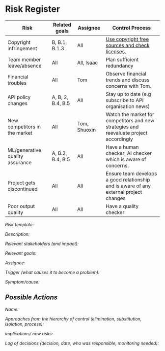 # Risk Register
| Risk | Related goals | Assignee | Control Process|
| --- | --- | --- | --- |
| Copyright infringement  | B, B.1, B.1.3   | All  |[Use copyright free sources and check licenses.](copyright.md)|
| Team member leave/absence   | All  | All, Isaac   |Plan sufficient redundancy|
| Financial troubles | All | Tom | Observe financial trends and discuss concerns with Tom.|
| API policy changes |A, B, 2, B.4, B.5| All | Stay up to date (e.g subscribe to API organisation news)|
|New competitors in the market| All | Tom, Shuoxin | Watch the market for competitors and new strategies and reevaluate project accordingly|
|ML/generative quality assurance|A, B.2, B.4, B.5|All| Have a human checker, AI checker which is aware of concerns. |
|Project gets discontinued| All | All | Ensure team develops a good relationship and is aware of any external project changes|
|Poor output quality|All|All|Have a quality checker|

<em>
Risk template:

Description:
> 
Relevant stakeholders (and impact):
> 
Relevant goals: 
> 
Assignee:
> 
Trigger (what causes it to become a problem):
> 
Symptom/cause:
> 
## Possible Actions
Name:
> 
Approaches from the hierarchy of control (elimination, substitution, isolation, process):
> 
implications/ new risks:
> 
Log of decisions (decision, date, who was responsible, monitoring needed):
</em>
